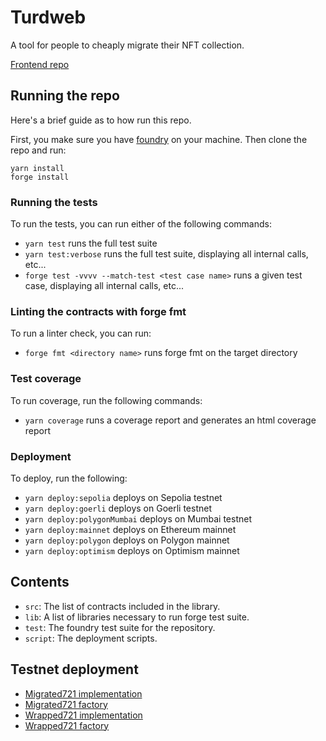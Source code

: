 # Turdweb

A tool for people to cheaply migrate their NFT collection.

[Frontend repo](https://github.com/smitch88/thirdweb-migration-fe/tree/main)

## Running the repo

Here's a brief guide as to how run this repo.

First, you make sure you have [foundry](https://github.com/foundry-rs/foundry) on your machine.
Then clone the repo and run:
```
yarn install
forge install
```

### Running the tests

To run the tests, you can run either of the following commands:

- `yarn test` runs the full test suite
- `yarn test:verbose` runs the full test suite, displaying all internal calls, etc...
- `forge test -vvvv --match-test <test case name>` runs a given test case, displaying all internal calls, etc...

### Linting the contracts with forge fmt

To run a linter check, you can run:

- `forge fmt <directory name>` runs forge fmt on the target directory

### Test coverage

To run coverage, run the following commands:

- `yarn coverage` runs a coverage report and generates an html coverage report

### Deployment

To deploy, run the following:

- `yarn deploy:sepolia` deploys on Sepolia testnet
- `yarn deploy:goerli` deploys on Goerli testnet
- `yarn deploy:polygonMumbai` deploys on Mumbai testnet
- `yarn deploy:mainnet` deploys on Ethereum mainnet
- `yarn deploy:polygon` deploys on Polygon mainnet
- `yarn deploy:optimism` deploys on Optimism mainnet

## Contents

- `src`: The list of contracts included in the library.
- `lib`: A list of libraries necessary to run forge test suite.
- `test`: The foundry test suite for the repository.
- `script`: The deployment scripts.

## Testnet deployment

- [Migrated721 implementation](https://sepolia.etherscan.io/address/0xe14d9dd98d191240badbe550aee1bed716ca9688#code)
- [Migrated721 factory](https://sepolia.etherscan.io/address/0xfb30b0df95e6a02944ba29172099180d25282614#code)
- [Wrapped721 implementation](https://sepolia.etherscan.io/address/0x73122755146e29096a93d2729745803e969b334b#code)
- [Wrapped721 factory](https://sepolia.etherscan.io/address/0x870693d3deeabf5889d32980d20dae3a99abba24#code)
